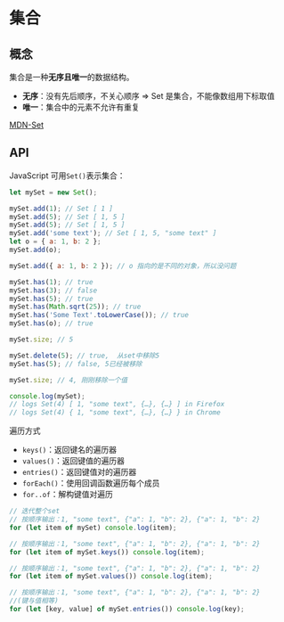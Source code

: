# 集合

## 概念

集合是一种**无序且唯一**的数据结构。

- **无序**：没有先后顺序，不关心顺序 => Set 是集合，不能像数组用下标取值
- **唯一**：集合中的元素不允许有重复

[MDN-Set](https://developer.mozilla.org/zh-CN/docs/Web/JavaScript/Reference/Global_Objects/Set)

## API

JavaScript 可用`Set()`表示集合：

```javascript
let mySet = new Set();

mySet.add(1); // Set [ 1 ]
mySet.add(5); // Set [ 1, 5 ]
mySet.add(5); // Set [ 1, 5 ]
mySet.add('some text'); // Set [ 1, 5, "some text" ]
let o = { a: 1, b: 2 };
mySet.add(o);

mySet.add({ a: 1, b: 2 }); // o 指向的是不同的对象，所以没问题

mySet.has(1); // true
mySet.has(3); // false
mySet.has(5); // true
mySet.has(Math.sqrt(25)); // true
mySet.has('Some Text'.toLowerCase()); // true
mySet.has(o); // true

mySet.size; // 5

mySet.delete(5); // true,  从set中移除5
mySet.has(5); // false, 5已经被移除

mySet.size; // 4, 刚刚移除一个值

console.log(mySet);
// logs Set(4) [ 1, "some text", {…}, {…} ] in Firefox
// logs Set(4) { 1, "some text", {…}, {…} } in Chrome
```

遍历方式

- `keys()`：返回键名的遍历器
- `values()`：返回键值的遍历器
- `entries()`：返回键值对的遍历器
- `forEach()`：使用回调函数遍历每个成员
- `for..of`：解构键值对遍历

```js
// 迭代整个set
// 按顺序输出：1, "some text", {"a": 1, "b": 2}, {"a": 1, "b": 2}
for (let item of mySet) console.log(item);

// 按顺序输出：1, "some text", {"a": 1, "b": 2}, {"a": 1, "b": 2}
for (let item of mySet.keys()) console.log(item);

// 按顺序输出：1, "some text", {"a": 1, "b": 2}, {"a": 1, "b": 2}
for (let item of mySet.values()) console.log(item);

// 按顺序输出：1, "some text", {"a": 1, "b": 2}, {"a": 1, "b": 2}
//(键与值相等)
for (let [key, value] of mySet.entries()) console.log(key);
```
